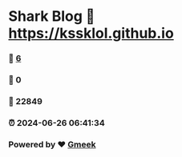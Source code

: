 # Shark Blog :link: https://kssklol.github.io 
### :page_facing_up: [6](https://kssklol.github.io/tag.html) 
### :speech_balloon: 0 
### :hibiscus: 22849 
### :alarm_clock: 2024-06-26 06:41:34 
### Powered by :heart: [Gmeek](https://github.com/Meekdai/Gmeek)
